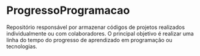 # ProgressoProgramacao
Repositório responsável por armazenar códigos de projetos realizados individualmente ou com colaboradores. O principal objetivo é realizar uma linha do tempo do progresso de aprendizado em programação ou tecnologias.
